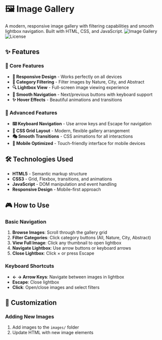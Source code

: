# 🖼️ Image Gallery

A modern, responsive image gallery with filtering capabilities and smooth lightbox navigation. Built with HTML, CSS, and JavaScript.
![Image Gallery](https://img.shields.io/badge/Status-Live-brightgreen)
![License](https://img.shields.io/badge/License-MIT-blue)

## ✨ Features

### 🎯 Core Features
- **📱 Responsive Design** - Works perfectly on all devices
- **🎨 Category Filtering** - Filter images by Nature, City, and Abstract
- **🔍 Lightbox View** - Full-screen image viewing experience
- **🔄 Smooth Navigation** - Next/previous buttons with keyboard support
- **✨ Hover Effects** - Beautiful animations and transitions

### 🚀 Advanced Features
- **⌨️ Keyboard Navigation** - Use arrow keys and Escape for navigation
- **📐 CSS Grid Layout** - Modern, flexible gallery arrangement
- **🎭 Smooth Transitions** - CSS animations for all interactions
- **📲 Mobile Optimized** - Touch-friendly interface for mobile devices

## 🛠 Technologies Used

- **HTML5** - Semantic markup structure
- **CSS3** - Grid, Flexbox, transitions, and animations
- **JavaScript** - DOM manipulation and event handling
- **Responsive Design** - Mobile-first approach


## 🎮 How to Use

### Basic Navigation
1. **Browse Images**: Scroll through the gallery grid
2. **Filter Categories**: Click category buttons (All, Nature, City, Abstract)
3. **View Full Image**: Click any thumbnail to open lightbox
4. **Navigate Lightbox**: Use arrow buttons or keyboard arrows
5. **Close Lightbox**: Click × or press Escape

### Keyboard Shortcuts
- **← → Arrow Keys**: Navigate between images in lightbox
- **Escape**: Close lightbox
- **Click**: Open/close images and select filters

## 🎨 Customization

### Adding New Images
1. Add images to the `images/` folder
2. Update HTML with new image elements


